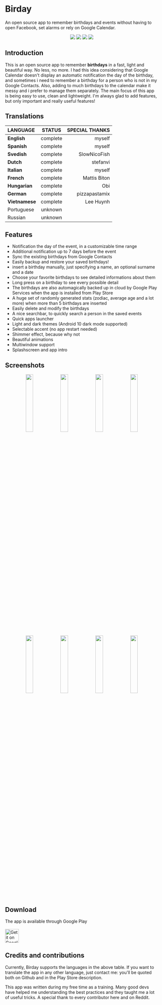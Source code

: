 # Birday

An open source app to remember birthdays and events without having to open Facebook, set alarms or rely on Google Calendar.

<p align='center'>
  <a href='https://github.com/m-i-n-a-r/birday/blob/master/LICENSE.md'><img src='https://img.shields.io/cocoapods/l/AFNetworking.svg'/></a>
  <img src='https://img.shields.io/badge/version-1.6.X-blue'/>
	<img src='https://img.shields.io/badge/status-released-success'/>
	<img src='https://img.shields.io/badge/-translations%20needed!-yellow'/>
</p>

## Introduction
This is an open source app to remember **birthdays** in a fast, light and beautiful way. No less, no more. I had this idea considering that Google Calendar doesn't display an automatic notification the day of the birthday, and sometimes i need to remember a birthday for a person who is not in my Google Contacts. Also, adding to much birthdays to the calendar make it messy and i prefer to manage them separately. The main focus of this app is being easy to use, clean and lightweight. I'm always glad to add features, but only important and really useful features!

## Translations

| LANGUAGE           | STATUS   | SPECIAL THANKS |
|:-------------------|:--------:|---------------:|
| **English**        | complete | myself         |
| **Spanish**        | complete | myself         |
| **Svedish**        | complete | SlowNicoFish   |
| **Dutch**          | complete | stefanvi       |
| **Italian**        | complete | myself         |
| **French**         | complete | Mattis Biton   |
| **Hungarian**      | complete | Obi            |
| **German**         | complete | pizzapastamix  |
| **Vietnamese**     | complete | Lee Huynh      |
| Portuguese         | unknown  |                |
| Russian            | unknown  |                |

## Features
- Notification the day of the event, in a customizable time range
- Additional notification up to 7 days before the event
- Sync the existing birthdays from Google Contacts
- Easily backup and restore your saved birthdays!
- insert a birthday manually, just specifying a name, an optional surname and a date
- Choose your favorite birthdays to see detailed informations about them
- Long press on a birthday to see every possible detail
- The birthdays are also automagically backed up in cloud by Google Play Services when the app is installed from Play Store
- A huge set of randomly generated stats (zodiac, average age and a lot more) when more than 5 birthdays are inserted
- Easily delete and modify the birthdays
- A nice searchbar, to quickly search a person in the saved events
- Quick apps launcher
- Light and dark themes (Android 10 dark mode supported)
- Selectable accent (no app restart needed)
- Shimmer effect, because why not
- Beautiful animations
- Multiwindow support
- Splashscreen and app intro

## Screenshots
<p align='center'>
  <img src='https://i.imgur.com/vUUPGs6.png' width='22%'/>
  <img src='https://i.imgur.com/RNcS4EE.png' width='22%'/>
  <img src='https://i.imgur.com/psHudR6.png' width='22%'/>
  <img src='https://i.imgur.com/T81V4im.png' width='22%'/>
  <img src='https://i.imgur.com/rTz4ULx.png' width='22%'/>
  <img src='https://i.imgur.com/WpLbKQu.png' width='22%'/>
  <img src='https://i.imgur.com/sAGdFyr.png' width='22%'/>
  <img src='https://i.imgur.com/dCuCgCi.png' width='22%'/>
</p>

## Download
The app is available through Google Play\
\
<a href='https://play.google.com/store/apps/details?id=com.minar.birday'>
  <img height="45" alt="Get it on Google Play"
      src='https://play.google.com/intl/en_us/badges/images/apps/en-play-badge.png' />
</a>

## Credits and contributions
Currently, Birday supports the languages in the above table. If you want to translate the app in any other language, just contact me: you'll be quoted both on Github and in the Play Store description.

This app was written during my free time as a training. Many good devs have helped me understanding the best practices and they taught me a lot of useful tricks. A special thank to every contributor here and on Reddit.
